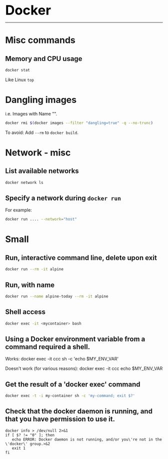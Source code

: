 **<span style="font-size:3em;color:black">Docker</span>**
***

# Misc commands

## Memory and CPU usage
```bash
docker stat
```
Like Linux ```top```

# Dangling images

i.e. Images with Name "<none>".

```bash
docker rmi $(docker images --filter "dangling=true" -q --no-trunc)
```

To avoid: Add `--rm` to `docker build`.

# Network - misc

## List available networks
```bash
docker network ls
```

## Specify a network during ```docker run```
For example:
```bash
docker run .... --network="host"
```

# Small

## Run, interactive command line, delete upon exit
```bash
docker run --rm -it alpine
```

## Run, with name
```bash
docker run --name alpine-today --rm -it alpine
```

## Shell access
```bash
docker exec -it <mycontainer> bash
```

## Using a Docker environment variable from a command required a shell.

   Works: docker exec -it ccc sh -c 'echo $MY_ENV_VAR'
   
   Doesn't work (for various reasons): docker exec -it ccc echo $MY_ENV_VAR
   
## Get the result of a 'docker exec' command
```bash
docker exec -t -i my-container sh -c 'my-command; exit $?'
```

## Check that the docker daemon is running, and that you have permission to use it.
```
docker info > /dev/null 2>&1
if [ $? != "0" ]; then
   echo ERROR: Docker daemon is not running, and/or you\'re not in the \'docker\' group.>&2
   exit 1
fi
```